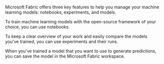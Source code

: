 Microsoft Fabric offers three key features to help you manage your machine learning models: notebooks, experiments, and models. 

To train machine learning models with the open-source framework of your choice, you can use notebooks.

To keep a clear overview of your work and easily compare the models you've trained, you can use experiments and their runs.

When you've trained a model that you want to use to generate predictions, you can save the model in the Microsoft Fabric workspace.
